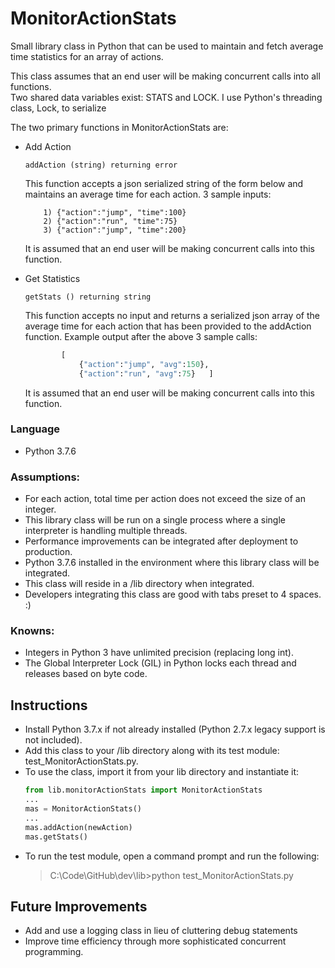 # MonitorActionStats
Small library class in Python that can be used to maintain and fetch average time statistics for an array of actions.

This class assumes that an end user will be making concurrent calls into all functions.  
Two shared data variables exist: STATS and LOCK.  I use Python's threading class, Lock, to serialize 

The two primary functions in MonitorActionStats are:
- Add Action
    ```
    addAction (string) returning error 
    ```
    This function accepts a json serialized string of the form below and maintains an average time for each action. 
    3 sample inputs:
    ```
        1) {"action":"jump", "time":100}
        2) {"action":"run", "time":75}
        3) {"action":"jump", "time":200} 
    ```
    It is assumed that an end user will be making concurrent calls into this function.
    
- Get Statistics
    ```
    getStats () returning string
    ```
    This function accepts no input and returns a serialized json array of the average time for each action that has 
    been provided to the addAction function. Example output after the above 3 sample calls: 
    ```python
            [ 
                {"action":"jump", "avg":150}, 
                {"action":"run", "avg":75}   ]
    ``` 
    It is assumed that an end user will be making concurrent calls into this function. 

### Language
- Python 3.7.6

### Assumptions:
- For each action, total time per action does not exceed the size of an integer. 
- This library class will be run on a single process where a single interpreter is handling multiple threads.
- Performance improvements can be integrated after deployment to production.
- Python 3.7.6 installed in the environment where this library class will be integrated.
- This class will reside in a /lib directory when integrated.
- Developers integrating this class are good with tabs preset to 4 spaces. :)

### Knowns:
- Integers in Python 3 have unlimited precision (replacing long int).
- The Global Interpreter Lock (GIL) in Python locks each thread and releases based on byte code.

## Instructions
- Install Python 3.7.x if not already installed (Python 2.7.x legacy support is not included).
- Add this class to your /lib directory along with its test module: test_MonitorActionStats.py.
- To use the class, import it from your lib directory and instantiate it: 
    ```python
    from lib.monitorActionStats import MonitorActionStats
    ...
    mas = MonitorActionStats()
    ...
    mas.addAction(newAction)
    mas.getStats()
    ```
- To run the test module, open a command prompt and run the following:
  > C:\Code\GitHub\dev\lib\>python test_MonitorActionStats.py
  
## Future Improvements
- Add and use a logging class in lieu of cluttering debug statements
- Improve time efficiency through more sophisticated concurrent programming.
